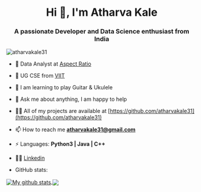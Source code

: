 <div align="center">
  
</div>
<h1 align="center">Hi 👋, I'm Atharva Kale</h1> 
<h3 align="center">A passionate Developer and Data Science enthusiast from India</h3>
<img src="https://komarev.com/ghpvc/?username=atharvakale31" alt="atharvakale31" /> </p>


- 🌱 Data Analyst at [Aspect Ratio](https://www.aspectratioai.com/)

- :school: UG CSE from [VIIT](https://www.viit.ac.in/) 

<!-- - 🔭 I’m currently working on  **Backend Development** -->

- 🎸 I am learning to play Guitar & Ukulele

<!-- - 🤔 I’m looking for help with Data Structures and Algorithms 😭 -->

- 💬 Ask me about anything, I am happy to help
- 👨‍💻 All of my projects are available at [https://github.com/atharvakale31](https://github.com/atharvakale31)

- 📫 How to reach me **atharvakale31@gmail.com**

<!-- - 👨 Know more about me at [Sourcerer](https://sourcerer.io/)  -->

<!-- - 🌐 Visit my [porfolio website](https://.github.io/) for complete background and contact. -->

- ⚡ Languages:  **Python3 | Java | C++**

- 👨‍💼 <a href="https://www.linkedin.com/in/atharvakale31" target="_blank" rel="nofollow">Linkedin</a>

* GitHub stats:  

<a href="https://github.com/atharvakale31/github-readme-stats">
  <img align="center" src="https://github-readme-stats.vercel.app/api?username=atharvakale31&show_icons=true&locale=en" alt="My github stats" />
</a>  
<a href="https://github.com/anuraghazra/github-readme-stats">
 
  <img align="center" src="https://github-readme-stats.vercel.app/api/top-langs/?username=atharvakale31&langs_count=8" />
</a>





